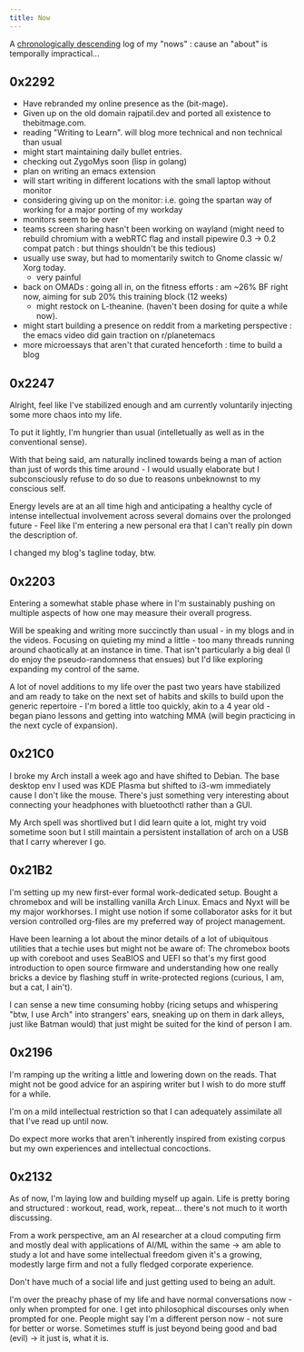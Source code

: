 ```yaml
---
title: Now
---
```


A [chronologically descending](https://buffer.thebitmage.com/20230712132109-timestamps.html#ID-20230712T132110.496747) log of my "nows" : cause an "about" is
temporally impractical...  

## 0x2292

 - Have rebranded my online presence as the (bit-mage). 
 - Given up on the old domain rajpatil.dev and ported all existence to thebitmage.com.
 - reading "Writing to Learn". will blog more technical and non technical than usual
 - might start maintaining daily bullet entries.
 - checking out ZygoMys soon (lisp in golang)
 - plan on writing an emacs extension
 - will start writing in different locations with the small laptop without monitor
 - considering giving up on the monitor: i.e. going the spartan way of working for a major porting of my workday
 - monitors seem to be over
 - teams screen sharing hasn't been working on wayland (might need to rebuild chromium with a webRTC flag and install pipewire 0.3 -> 0.2 compat patch : but things shouldn't be this tedious)
 - usually use sway, but had to momentarily switch to Gnome classic w/ Xorg today.
   - very painful
 - back on OMADs : going all in, on the fitness efforts : am ~26% BF right now, aiming for sub 20% this training block (12 weeks)
   - might restock on L-theanine. (haven't been dosing for quite a while now).
 - might start building a presence on reddit from a marketing perspective : the emacs video did gain traction on r/planetemacs
 - more microessays that aren't that curated henceforth : time to build a blog

## 0x2247 

Alright, feel like I've stabilized enough and am currently voluntarily 
injecting some more chaos into my life.

To put it lightly, I'm hungrier than usual (intelletually as well as
in the conventional sense).

With that being said, am naturally inclined towards being a man of
action than just of words this time around - I would usually elaborate but I
subconsciously refuse to do so due to reasons unbeknownst to my
conscious self.

Energy levels are at an all time high and anticipating a healthy cycle of
intense intellectual involvement across several domains over the
prolonged future - Feel like I'm entering a new personal era that I
can't really pin down the description of.

I changed my blog's tagline today, btw.


## 0x2203

Entering a somewhat stable phase where in I'm
sustainably pushing on multiple aspects of how one may measure their
overall progress.  

Will be speaking and writing more succinctly than usual - in my blogs
and in the videos. Focusing on quieting my mind a little - too many
threads running around chaotically at an instance in time. That isn't
particularly a big deal (I do enjoy the pseudo-randomness that ensues)
but I'd like exploring expanding my control of the same.  

A lot of novel additions to my life over the past two years have
stabilized and am ready to take on the next set of habits and skills
to build upon the generic repertoire - I'm bored a little too quickly,
akin to a 4 year old - began piano lessons and getting into watching
MMA (will begin practicing in the next cycle of expansion).

## 0x21C0

I broke my Arch install a week ago and have shifted to Debian. The
base desktop env I used was KDE Plasma but shifted to i3-wm
immediately cause I don't like the mouse. There's just something very
interesting about connecting your headphones with bluetoothctl rather than
a GUI.

My Arch spell was shortlived but I did learn quite a lot, might try
void sometime soon but I still maintain a persistent installation of
arch on a USB that I carry wherever I go.

## 0x21B2

I'm setting up my new first-ever formal work-dedicated setup. Bought a
chromebox and will be installing vanilla Arch Linux. Emacs and Nyxt
will be my major workhorses. I might use notion if some collaborator
asks for it but version controlled org-files are my preferred way of
project management.  

Have been learning a lot about the minor details of a lot of
ubiquitous utilities that a techie uses but might not be aware of:
The chromebox boots up with coreboot and uses SeaBIOS and UEFI so
that's my first good introduction to open source firmware and
understanding how one really bricks a device by flashing stuff in
write-protected regions (curious, I am, but a cat, I ain't).  

I can sense a new time consuming hobby (ricing setups and whispering
"btw, I use Arch" into strangers' ears, sneaking up on them
in dark alleys, just like Batman would) that just might be suited for
the kind of person I am.  

## 0x2196

I'm ramping up the writing a little and lowering down on the
reads. That might not be good advice for an aspiring writer but I
wish to do more stuff for a while.  

I'm on a mild intellectual restriction so that I can adequately
assimilate all that I've read up until now.  

Do expect more works that aren't inherently inspired from existing
corpus but my own experiences and intellectual concoctions.

## 0x2132

As of now, I'm laying low and building myself up again. Life is
pretty boring and structured : workout, read, work, repeat... there's
not much to it worth discussing.  

From a work perspective, am an AI researcher at a cloud computing firm
and mostly deal with applications of AI/ML within the same -> am
able to study a lot and have some intellectual freedom given it's a
growing, modestly large firm and not a fully fledged corporate
experience.  

Don't have much of a social life and just getting used to
being an adult.  

I'm over the preachy phase of my life and have normal conversations
now - only when prompted for one. I get into philosophical discourses
only when prompted for one. People might say I'm a different person
now - not sure for better or worse. Sometimes stuff is just beyond
being good and bad (evil) -> it just is, what it is.  
